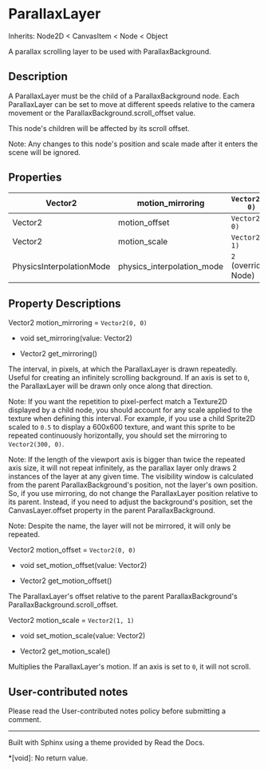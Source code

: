 # ParallaxLayer

Inherits: Node2D < CanvasItem < Node < Object

A parallax scrolling layer to be used with ParallaxBackground.

## Description

A ParallaxLayer must be the child of a ParallaxBackground node. Each
ParallaxLayer can be set to move at different speeds relative to the camera
movement or the ParallaxBackground.scroll_offset value.

This node's children will be affected by its scroll offset.

Note: Any changes to this node's position and scale made after it enters the
scene will be ignored.

## Properties

Vector2 | motion_mirroring | `Vector2(0, 0)`  
---|---|---  
Vector2 | motion_offset | `Vector2(0, 0)`  
Vector2 | motion_scale | `Vector2(1, 1)`  
PhysicsInterpolationMode | physics_interpolation_mode | `2` (overrides Node)  
  
## Property Descriptions

Vector2 motion_mirroring = `Vector2(0, 0)`

  * void set_mirroring(value: Vector2)

  * Vector2 get_mirroring()

The interval, in pixels, at which the ParallaxLayer is drawn repeatedly.
Useful for creating an infinitely scrolling background. If an axis is set to
`0`, the ParallaxLayer will be drawn only once along that direction.

Note: If you want the repetition to pixel-perfect match a Texture2D displayed
by a child node, you should account for any scale applied to the texture when
defining this interval. For example, if you use a child Sprite2D scaled to
`0.5` to display a 600x600 texture, and want this sprite to be repeated
continuously horizontally, you should set the mirroring to `Vector2(300, 0)`.

Note: If the length of the viewport axis is bigger than twice the repeated
axis size, it will not repeat infinitely, as the parallax layer only draws 2
instances of the layer at any given time. The visibility window is calculated
from the parent ParallaxBackground's position, not the layer's own position.
So, if you use mirroring, do not change the ParallaxLayer position relative to
its parent. Instead, if you need to adjust the background's position, set the
CanvasLayer.offset property in the parent ParallaxBackground.

Note: Despite the name, the layer will not be mirrored, it will only be
repeated.

Vector2 motion_offset = `Vector2(0, 0)`

  * void set_motion_offset(value: Vector2)

  * Vector2 get_motion_offset()

The ParallaxLayer's offset relative to the parent ParallaxBackground's
ParallaxBackground.scroll_offset.

Vector2 motion_scale = `Vector2(1, 1)`

  * void set_motion_scale(value: Vector2)

  * Vector2 get_motion_scale()

Multiplies the ParallaxLayer's motion. If an axis is set to `0`, it will not
scroll.

## User-contributed notes

Please read the User-contributed notes policy before submitting a comment.

* * *

Built with Sphinx using a theme provided by Read the Docs.

  *[void]: No return value.

